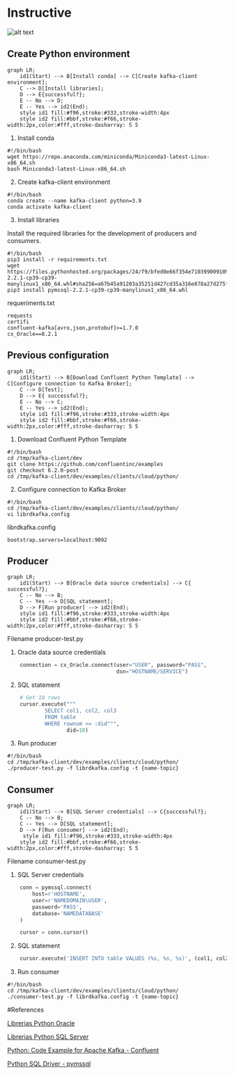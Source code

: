 # Instructive

![alt text][architecture]

## Create Python environment

```mermaid
graph LR;
    id1(Start) --> B[Install conda] --> C[Create kafka-client environment];
    C --> D[Install libraries];
    D --> E{successful?};
    E -- No --> D;
    E -- Yes --> id2(End);
    style id1 fill:#f96,stroke:#333,stroke-width:4px
    style id2 fill:#bbf,stroke:#f66,stroke-width:2px,color:#fff,stroke-dasharray: 5 5
```

1. Install conda

```shell
#!/bin/bash
wget https://repo.anaconda.com/miniconda/Miniconda3-latest-Linux-x86_64.sh
bash Miniconda3-latest-Linux-x86_64.sh
```

2. Create kafka-client environment

```shell
#!/bin/bash
conda create --name kafka-client python=3.9
conda activate kafka-client
```

3. Install libraries

Install the required libraries for the development of producers and consumers.
```shell
#!/bin/bash
pip3 install -r requirements.txt
wget https://files.pythonhosted.org/packages/24/f9/bfed0e66f354e710399009109f89b3046a7a96373e036772b4cc32491189/pymssql-2.2.1-cp39-cp39-manylinux1_x86_64.whl#sha256=a67b45a91203a35251d427cd35a316e878a27d275f20a6ae815a0db6bb0769de
pip3 install pymssql-2.2.1-cp39-cp39-manylinux1_x86_64.whl
```

requeriments.txt
```text
requests
certifi
confluent-kafka[avro,json,protobuf]>=1.7.0
cx_Oracle==8.2.1
```

## Previous configuration

```mermaid
graph LR;
    id1(Start) --> B[Download Confluent Python Template] --> C[Configure connection to Kafka Broker];
    C --> D[Test];
    D --> E{ successful?};
    E -- No --> C;
    E -- Yes --> id2(End);
    style id1 fill:#f96,stroke:#333,stroke-width:4px
    style id2 fill:#bbf,stroke:#f66,stroke-width:2px,color:#fff,stroke-dasharray: 5 5
```

1. Download Confluent Python Template
```shell
#!/bin/bash
cd /tmp/kafka-client/dev
git clone https://github.com/confluentinc/examples
git checkout 6.2.0-post
cd /tmp/kafka-client/dev/examples/clients/cloud/python/
```

2. Configure connection to Kafka Broker
```shell
#!/bin/bash
cd /tmp/kafka-client/dev/examples/clients/cloud/python/
vi librdkafka.config
```
librdkafka.config
```text
bootstrap.servers=localhost:9092
```


## Producer

```mermaid
graph LR;
    id1(Start) --> B[Oracle data source credentials] --> C{ successful?};
    C -- No --> B;
    C -- Yes --> D[SQL statement];
    D --> F[Run producer] --> id2(End);
    style id1 fill:#f96,stroke:#333,stroke-width:4px
    style id2 fill:#bbf,stroke:#f66,stroke-width:2px,color:#fff,stroke-dasharray: 5 5
```

Filename producer-test.py


1. Oracle data source credentials

```python
    connection = cx_Oracle.connect(user="USER", password="PASS",
                                   dsn="HOSTNAME/SERVICE")
```
2. SQL statement
```python
    # Get 10 rows
    cursor.execute("""
            SELECT col1, col2, col3
            FROM table
            WHERE rownum <= :did""",
                   did=10)
```

3. Run producer
```shell
#!/bin/bash
cd /tmp/kafka-client/dev/examples/clients/cloud/python/
./producer-test.py -f librdkafka.config -t {name-topic}
```



## Consumer

```mermaid
graph LR;
    id1(Start) --> B[SQL Server credentials] --> C{successful?};
    C -- No --> B;
    C -- Yes --> D[SQL statement];
    D --> F[Run consumer] --> id2(End);
     style id1 fill:#f96,stroke:#333,stroke-width:4px
    style id2 fill:#bbf,stroke:#f66,stroke-width:2px,color:#fff,stroke-dasharray: 5 5
```

Filename consumer-test.py

1. SQL Server credentials

```python
    conn = pymssql.connect(
        host=r'HOSTNAME',
        user=r'NAMEDOMAIN\USER',
        password='PASS',
        database='NAMEDATABASE'
    )

    cursor = conn.cursor()
```
2. SQL statement
```python
    cursor.execute('INSERT INTO table VALUES (%s, %s, %s)', (col1, col2, col3))
```

3. Run consumer
```shell
#!/bin/bash
cd /tmp/kafka-client/dev/examples/clients/cloud/python/
./consumer-test.py -f librdkafka.config -t {name-topic}
```




#References


[Librerias Python Oracle][1]

[Librerias Python SQL Server][2]

[Python: Code Example for Apache Kafka - Confluent][3]

[Python SQL Driver - pymssql][4]


[1]: https://cx-oracle.readthedocs.io/en/latest/user_guide/installation.html#oracle-instant-client-zip-files
[2]: https://pymssql.readthedocs.io/en/latest/intro.html
[3]: https://docs.confluent.io/platform/current/tutorials/examples/clients/docs/python.html
[4]: https://docs.microsoft.com/en-us/sql/connect/python/pymssql/step-3-proof-of-concept-connecting-to-sql-using-pymssql?view=sql-server-ver15

[architecture]: hhttps://github.com/imendozah/kafka-cli-py/raw/master/images/architecture.png "Logo Title Text 2"
